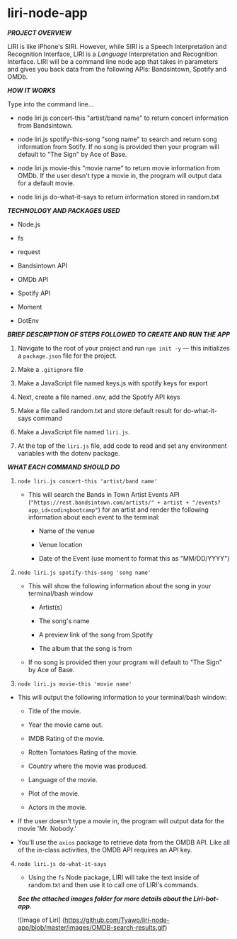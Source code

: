 # liri-node-app


***PROJECT OVERVIEW***

LIRI is like iPhone's SIRI. However, while SIRI is a Speech Interpretation and Recognition Interface, LIRI is a _Language_ Interpretation and Recognition Interface. LIRI will be a command line node app that takes in parameters and gives you back data from the following APIs: Bandsintown, Spotify and OMDb.


***HOW IT WORKS***

Type into the command line...

* node liri.js concert-this "artist/band name" to return concert information from Bandsintown.

* node liri.js spotify-this-song "song name" to search and return song information from Sotify. If no song is provided then your program will default to "The Sign" by Ace of Base.

* node liri.js movie-this "movie name" to return movie information from OMDb. If the user desn't type a movie in, the program will output data for a default movie.

* node liri.js do-what-it-says to return information stored in random.txt 


***TECHNOLOGY AND PACKAGES USED***

* Node.js

* fs

* request

* Bandsintown API

* OMDb API

* Spotify API

* Moment

* DotEnv


***BRIEF DESCRIPTION OF STEPS FOLLOWED TO CREATE AND RUN THE APP***

1. Navigate to the root of your project and run `npm init -y` &mdash; this initializes a `package.json` 	file for the project. 

2. Make a `.gitignore` file 

3. Make a JavaScript file named keys.js with spotify keys for export

4. Next, create a file named .env, add the Spotify API keys

5. Make a file called random.txt and store default result for do-what-it-says command

6. Make a JavaScript file named `liri.js`.

7. At the top of the `liri.js` file, add code to read and set any environment variables with the dotenv package.



***WHAT EACH COMMAND SHOULD DO***

1. `node liri.js concert-this 'artist/band name'`

   * This will search the Bands in Town Artist Events API (`"https://rest.bandsintown.com/artists/" + artist + "/events?app_id=codingbootcamp"`) for an artist and render the following information about each event to the terminal:

     * Name of the venue

     * Venue location

     * Date of the Event (use moment to format this as "MM/DD/YYYY")

2. `node liri.js spotify-this-song 'song name'`

   * This will show the following information about the song in your terminal/bash window

     * Artist(s)

     * The song's name

     * A preview link of the song from Spotify

     * The album that the song is from

   * If no song is provided then your program will default to "The Sign" by Ace of Base.

  3. `node liri.js movie-this 'movie name'`

   * This will output the following information to your terminal/bash window:

       * Title of the movie.
       
       * Year the movie came out.
       
       * IMDB Rating of the movie.
       
       * Rotten Tomatoes Rating of the movie.
       
       * Country where the movie was produced.
       
       * Language of the movie.
       
       * Plot of the movie.
       
       * Actors in the movie.
     

   * If the user doesn't type a movie in, the program will output data for the movie 'Mr. Nobody.'

   * You'll use the `axios` package to retrieve data from the OMDB API. Like all of the in-class activities, the OMDB API requires an API key. 

4. `node liri.js do-what-it-says`

   * Using the `fs` Node package, LIRI will take the text inside of random.txt and then use it to call one of LIRI's commands.


    ***See the attached images folder for more details about the Liri-bot-app.***

    ![Image of Liri] (https://github.com/Tyawo/liri-node-app/blob/master/images/OMDB-search-results.gif)
    






